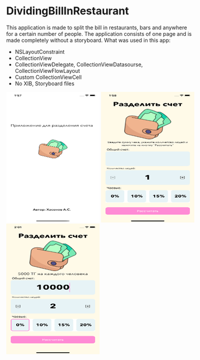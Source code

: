 # DividingBillInRestaurant
This application is made to split the bill in restaurants, bars and anywhere for a certain number of people. The application consists of one page and is made completely without a storyboard.
What was used in this app: 
* NSLayoutConstraint
* CollectionView
* CollectionViewDelegate, CollectionViewDatasourse, CollectionViewFlowLayout
* Custom CollectionViewCell
* No XIB, Storyboard files
<img src="https://github.com/Aikhanski/DividingBillInRestaurant/blob/main/1.png" width="250" height="350">
<img src="https://github.com/Aikhanski/DividingBillInRestaurant/blob/main/2.png" width="250" height="350">
<img src="https://github.com/Aikhanski/DividingBillInRestaurant/blob/main/3.png" width="250" height="350">

